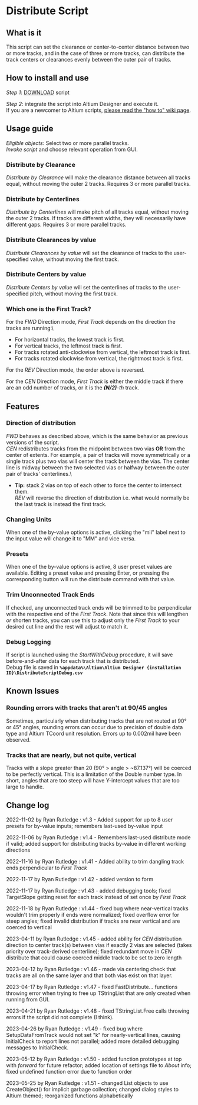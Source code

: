 # Distribute Script

## What is it
This script can set the clearance or center-to-center distance between two or more tracks, and in the case of three or more tracks, can distribute the track centers or clearances evenly between the outer pair of tracks.

## How to install and use
_Step 1_: [DOWNLOAD](https://minhaskamal.github.io/DownGit/#/home?url=https://github.com/Altium-Designer-addons/scripts-libraries/tree/master/Scripts%20-%20PCB/Distribute) script

_Step 2_: integrate the script into Altium Designer and execute it.\
If you are a newcomer to Altium scripts, [please read the "how to" wiki page](https://github.com/Altium-Designer-addons/scripts-libraries/wiki/HowTo_execute_scripts).

## Usage guide
_Eligible objects_: Select two or more parallel tracks.\
_Invoke script_ and choose relevant operation from GUI.
### Distribute by Clearance
_Distribute by Clearance_ will make the clearance distance between all tracks equal, without moving the outer 2 tracks. Requires 3 or more parallel tracks.
### Distribute by Centerlines
_Distribute by Centerlines_ will make pitch of all tracks equal, without moving the outer 2 tracks. If tracks are different widths, they will necessarily have different gaps. Requires 3 or more parallel tracks.
### Distribute Clearances by value
_Distribute Clearances by value_ will set the clearance of tracks to the user-specified value, without moving the first track.
### Distribute Centers by value
_Distribute Centers by value_ will set the centerlines of tracks to the user-specified pitch, without moving the first track.
### Which one is the First Track?
For the _FWD_ Direction mode, _First Track_ depends on the direction the tracks are running:\
* For horizontal tracks, the lowest track is first.
* For vertical tracks, the leftmost track is first.
* For tracks rotated anti-clockwise from vertical, the leftmost track is first.
* For tracks rotated clockwise from vertical, the rightmost track is first.

For the _REV_ Direction mode, the order above is reversed.

For the _CEN_ Direction mode, _First Track_ is either the middle track if there are an odd number of tracks, or it is the ***(N/2)***_-th_ track.

## Features

### Direction of distribution
_FWD_ behaves as described above, which is the same behavior as previous versions of the script.\
_CEN_ redistributes tracks from the midpoint between two vias **OR** from the center of extents. For example, a pair of tracks will move symmetrically or a single track plus two vias will center the track between the vias. The center line is midway between the two selected vias or halfway between the outer pair of tracks' centerlines.\
* **Tip:** stack 2 vias on top of each other to force the center to intersect them.\
_REV_ will reverse the direction of distribution i.e. what would normally be the last track is instead the first track.
### Changing Units
When one of the by-value options is active, clicking the "mil" label next to the input value will change it to "MM" and vice versa.
### Presets
When one of the by-value options is active, 8 user preset values are available. Editing a preset value and pressing Enter, or pressing the corresponding button will run the distribute command with that value.
### Trim Unconnected Track Ends
If checked, any unconnected track ends will be trimmed to be perpendicular with the respective end of the _First Track_. Note that since this will lengthen _or_ shorten tracks, you can use this to adjust only the _First Track_ to your desired cut line and the rest will adjust to match it.
### Debug Logging
If script is launched using the _StartWithDebug_ procedure, it will save before-and-after data for each track that is distributed.\
Debug file is saved in **`%appdata%\Altium\Altium Designer {installation ID}\DistributeScriptDebug.csv`**

## Known Issues
### Rounding errors with tracks that aren't at 90/45 angles
Sometimes, particularly when distributing tracks that are not routed at 90° or 45° angles, rounding errors can occur due to precision of double data type and Altium TCoord unit resolution. Errors up to 0.002mil have been observed.
### Tracks that are nearly, but not quite, vertical
Tracks with a slope greater than 20 (90° > angle > ~87.137°) will be coerced to be perfectly vertical. This is a limitation of the Double number type. In short, angles that are too steep will have Y-intercept values that are too large to handle.

## Change log
2022-11-02 by Ryan Rutledge : v1.3 - Added support for up to 8 user presets for by-value inputs; remembers last-used by-value input

2022-11-06 by Ryan Rutledge : v1.4 - Remembers last-used distribute mode if valid; added support for distributing tracks by-value in different working directions

2022-11-16 by Ryan Rutledge : v1.41 - Added ability to trim dangling track ends perpendicular to _First Track_

2022-11-17 by Ryan Rutledge : v1.42 - added version to form

2022-11-17 by Ryan Rutledge : v1.43 - added debugging tools; fixed TargetSlope getting reset for each track instead of set once by _First Track_

2022-11-18 by Ryan Rutledge : v1.44 - fixed bug where near-vertical tracks wouldn't trim properly if ends were normalized; fixed overflow error for steep angles; fixed invalid distribution if tracks are near vertical and are coerced to vertical

2023-04-11 by Ryan Rutledge : v1.45 - added ability for _CEN_ distribution direction to center track(s) between vias if exactly 2 vias are selected (takes priority over track-derived centerline); fixed redundant move in _CEN_ distribute that could cause coerced middle track to be set to zero length

2023-04-12 by Ryan Rutledge : v1.46 - made via centering check that tracks are all on the same layer and that both vias exist on that layer.

2023-04-17 by Ryan Rutledge : v1.47 - fixed FastDistribute... functions throwing error when trying to free up TStringList that are only created when running from GUI.

2023-04-21 by Ryan Rutledge : v1.48 - fixed TStringList.Free calls throwing errors if the script did not complete (I think).

2023-04-26 by Ryan Rutledge : v1.49 - fixed bug where SetupDataFromTrack would not set "k" for nearly-vertical lines, causing InitialCheck to report lines not parallel; added more detailed debugging messages to InitialCheck.

2023-05-12 by Ryan Rutledge : v1.50 - added function prototypes at top with *forward* for future refactor; added location of settings file to *About* info; fixed undefined function error due to function order

2023-05-25 by Ryan Rutledge : v1.51 - changed List objects to use CreateObject() for implicit garbage collection; changed dialog styles to Altium themed; reorganized functions alphabetically
